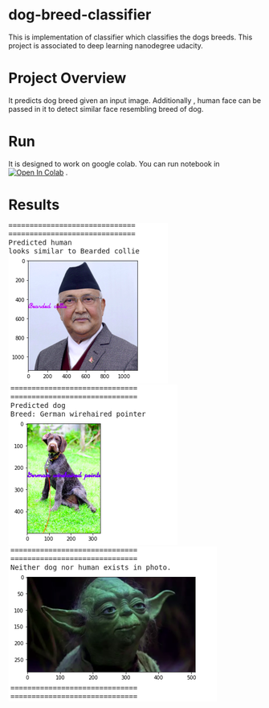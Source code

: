 # dog-breed-classifier
This is implementation of classifier which classifies the dogs breeds. This project is associated to deep learning nanodegree udacity.   

# Project Overview
It predicts dog breed given an input image. Additionally , human face can be passed in it to detect similar face resembling breed of dog.

# Run
It is designed to work on google colab. You can run notebook in 
<a href="https://colab.research.google.com/github/rajan-blackboxes/dog-breed-classifier/blob/master/dog_app.ipynb" target="_blank"><img src="https://colab.research.google.com/assets/colab-badge.svg" alt="Open In Colab"/></a> . 


# Results
<img src="./images/result-1.png">
<img src="./images/results-2.png">
<img src="./images/result-3.png">
